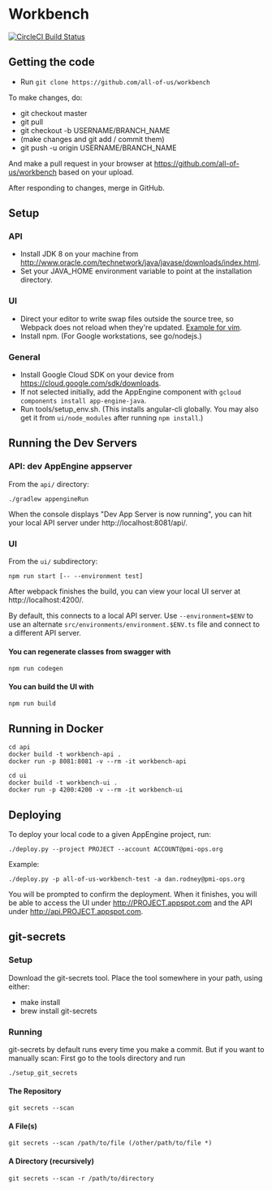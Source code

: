 # Workbench

[![CircleCI Build Status](https://circleci.com/gh/all-of-us/workbench.svg)](https://circleci.com/gh/all-of-us/workflows/workbench)

## Getting the code

* Run `git clone https://github.com/all-of-us/workbench`

To make changes, do:

* git checkout master
* git pull
* git checkout -b USERNAME/BRANCH_NAME
* (make changes and git add / commit them)
* git push -u origin USERNAME/BRANCH_NAME

And make a pull request in your browser at
https://github.com/all-of-us/workbench based on your upload.

After responding to changes, merge in GitHub.

## Setup

### API

* Install JDK 8 on your machine from http://www.oracle.com/technetwork/java/javase/downloads/index.html.
* Set your JAVA_HOME environment variable to point at the installation directory.

### UI

* Direct your editor to write swap files outside the source tree, so Webpack
does not reload when they're updated.
[Example for vim](https://github.com/angular/angular-cli/issues/4593).
* Install npm. (For Google workstations, see go/nodejs.)

### General

* Install Google Cloud SDK on your device from https://cloud.google.com/sdk/downloads.
* If not selected initially, add the AppEngine component with `gcloud components install app-engine-java`.
* Run tools/setup_env.sh. (This installs angular-cli globally. You may also get it from `ui/node_modules` after
running `npm install`.)

## Running the Dev Servers

### API: dev AppEngine appserver

From the `api/` directory:

```Shell
./gradlew appengineRun
```

When the console displays "Dev App Server is now running", you can hit your
local API server under http://localhost:8081/api/.

### UI

From the `ui/` subdirectory:

```Shell
npm run start [-- --environment test]
```

After webpack finishes the build, you can view your local UI server at
http://localhost:4200/.

By default, this connects to a local API server. Use `--environment=$ENV` to
use an alternate `src/environments/environment.$ENV.ts` file and connect to a
different API server.

#### You can regenerate classes from swagger with

```Shell
npm run codegen
```

#### You can build the UI with

```Shell
npm run build
```

## Running in Docker

```
cd api
docker build -t workbench-api .
docker run -p 8081:8081 -v --rm -it workbench-api
```

```
cd ui
docker build -t workbench-ui .
docker run -p 4200:4200 -v --rm -it workbench-ui
```

## Deploying

To deploy your local code to a given AppEngine project, run:

```
./deploy.py --project PROJECT --account ACCOUNT@pmi-ops.org
```

Example:

```
./deploy.py -p all-of-us-workbench-test -a dan.rodney@pmi-ops.org
```

You will be prompted to confirm the deployment. When it finishes, you will be able to access the
UI under http://PROJECT.appspot.com and the API under http://api.PROJECT.appspot.com.

## git-secrets

### Setup

Download the git-secrets tool.
Place the tool somewhere in your path, using either:
* make install
* brew install git-secrets

### Running

git-secrets by default runs every time you make a commit. But if you
want to manually scan:
First go to the tools directory and run
```Shell
./setup_git_secrets
```
#### The Repository
```Shell
git secrets --scan
```
#### A File(s)
```Shell
git secrets --scan /path/to/file (/other/path/to/file *)
```
#### A Directory (recursively)
```Shell
git secrets --scan -r /path/to/directory
```
